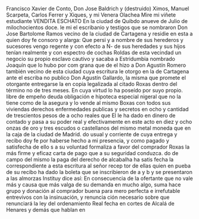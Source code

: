 Francisco Xavier de Conto, Don Jose Baldrich y (destruido) Ximos, Manuel Scarpeta, Carlos Ferrer y Xiques, y mi Venera Olachea
Mire mi viñete estudiante
VENDITA ESCHATO
En la ciudad de Quibdo anueve de Julio de milochocientos doce.
le mi el escribanio y testigos que se nombraron Don Jose Bartolome Ramos vecino de la ciudad de Cartagena y residie en esta a quien doy fe consoro y alarga: Que persi y a nombre de sus herederos y sucesores vengo regente y con efecto a N-
de sus heredades y sus hijos tenían realmente y con espectro de cochas Roldas de esta vecindad un negocio su propio esclavo cautivo y sacaba a Estridumbia nombrado Joaquín que lo hubo por com grana que de el hizo a Don Agustín Romero también vecino de esta
ciudad cuya escritura le otorgo en la de Cartagena ante el escriba no publico Don Agustín Gallardo, la misma que promete el otorgante entregarse la en copia legalizada al citado Roxas dentro del término no de tres meses. En cuya virtud lo ha poseído por suyo propio.
libre de empeño deuda obligación e hipoteca especial nigeral
que no la tiene como de la asegura y lo vende al mismo
Boxas con todos sus viviendas derechos enfermedades publicas y
secretos en ocho y cantidad de trescientos pesos de a ocho reales que
El le ha dado en dinero de contado y pasa a su poder real y efectivamente en este acto en diez y ocho onzas de oro y tres escudos o castellanos del mismo metal moneda que en la caja de la ciudad de Madrid.
do usual y corriente de cuya entrega y recibo doy fe por haberse hecho a mi presencia, y como pagado y satisfecha de ello s a su voluntad formaliza a favor del comprador Roxas la más firme y eficaz carta de pago que a su seguridad conduzca.
do de campo del mismo la paga del derecho de alcabalha ha satis
fecha la correspondiente a esta escritura al señor recep
tor de ellas quien en pueba de su recibo ha dado la boleta que
se inscribieron de a y b y se presentaron a las almorzas
Instituy dice así: En consecuencia de la ofertante que no vale más y causa que más valga de su demanda en mucho algo, suma hace grupo y donación al comprador buena para mero perfecta e irrefutable entrevivos con la insinuación, y renuncia
ción necesario sobre que renunciará la ley del ordenamiento Real fecha en cortes de Alcalá de Henares y demás que hablan en